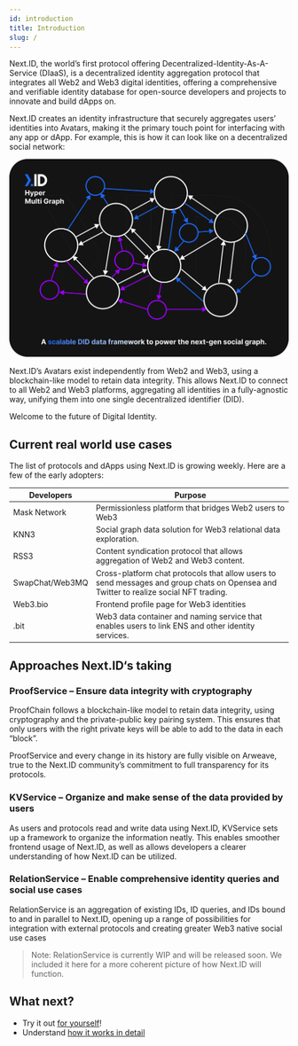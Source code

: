 ```yaml
---
id: introduction
title: Introduction
slug: /
---
```


Next.ID, the world’s first protocol offering Decentralized-Identity-As-A-Service (DIaaS), is a decentralized identity aggregation protocol that integrates all Web2 and Web3 digital identities, offering a comprehensive and verifiable identity database for open-source developers and projects to innovate and build dApps on.

Next.ID creates an identity infrastructure that securely aggregates users’ identities into Avatars, making it the primary touch point for interfacing with any app or dApp. For example, this is how it can look like on a decentralized social network:

![](../../static/img/hyper-multi-graph.png)

Next.ID’s Avatars exist independently from Web2 and Web3, using a blockchain-like model to retain data integrity. This allows Next.ID to connect to all Web2 and Web3 platforms, aggregating all identities in a fully-agnostic way, unifying them into one single decentralized identifier (DID).

Welcome to the future of Digital Identity.

## Current real world use cases

The list of protocols and dApps using Next.ID is growing weekly. Here are a few of the early adopters:

| Developers | Purpose | 
|---|---|
| Mask Network | Permissionless platform that bridges Web2 users to Web3 |
| KNN3 | Social graph data solution for Web3 relational data exploration. |
| RSS3 | Content syndication protocol that allows aggregation of Web2 and Web3 content. |
| SwapChat/Web3MQ | Cross-platform chat protocols that allow users to send messages and group chats on Opensea and Twitter to realize social NFT trading. |
| Web3.bio | Frontend profile page for Web3 identities |
| .bit | Web3 data container and naming service that enables users to link ENS and other identity services. |

## Approaches Next.ID‘s taking
### ProofService – Ensure data integrity with cryptography
ProofChain follows a blockchain-like model to retain data integrity, using cryptography and the private-public key pairing system. This ensures that only users with the right private keys will be able to add to the data in each “block”.

ProofService and every change in its history are fully visible on Arweave, true to the Next.ID community’s commitment to full transparency for its protocols.

### KVService – Organize and make sense of the data provided by users
As users and protocols read and write data using Next.ID, KVService sets up a framework to organize the information neatly. This enables smoother frontend usage of Next.ID, as well as allows developers a clearer understanding of how Next.ID can be utilized.

### RelationService – Enable comprehensive identity queries and social use cases
RelationService is an aggregation of existing IDs, ID queries, and IDs bound to and in parallel to Next.ID, opening up a range of possibilities for integration with external protocols and creating greater Web3 native social use cases

> Note: RelationService is currently WIP and will be released soon. We included it here for a more coherent picture of how Next.ID will function.

## What next?

- Try it out [for yourself](./quick-start.md)!
- Understand [how it works in detail](../core-concepts/how-it-works.md)
